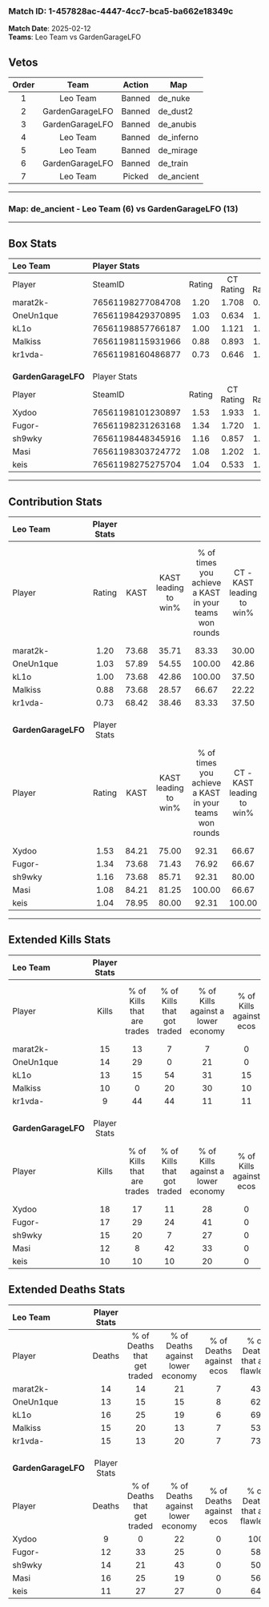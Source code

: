 ### Match ID: 1-457828ac-4447-4cc7-bca5-ba662e18349c  
**Match Date**: 2025-02-12  
**Teams**: Leo Team vs GardenGarageLFO  

## Vetos  

| Order | Team | Action | Map |
| :---: | :--: | :----: | --- |
| 1 | Leo Team | Banned | de_nuke |
| 2 | GardenGarageLFO | Banned | de_dust2 |
| 3 | GardenGarageLFO | Banned | de_anubis |
| 4 | Leo Team | Banned | de_inferno |
| 5 | Leo Team | Banned | de_mirage |
| 6 | GardenGarageLFO | Banned | de_train |
| 7 | Leo Team | Picked | de_ancient |

---  

### **Map**: de_ancient - Leo Team (6) vs GardenGarageLFO (13)  
---  

## Box Stats  

| **Leo Team**        | Player Stats      |        |           |          |       |      |       |         |        |      |     |
| :- | :- | :-: | :-: | :-: | :-: | :-: | :-: | :-: | :-: | :-: | :-: |
| Player              | SteamID           | Rating | CT Rating | T Rating | KAST  | ADR  | Kills | Assists | Deaths | K/D  | HS% |
| marat2k-            | 76561198277084708 |  1.20  |   1.708   |  0.487   | 73.68 | 88.0 |  15   |    6    |   14   | 1.07 | 80  |
| OneUn1que           | 76561198429370895 |  1.03  |   0.634   |  1.860   | 57.89 | 82.1 |  14   |    2    |   13   | 1.08 | 42  |
| kL1o                | 76561198857766187 |  1.00  |   1.121   |  1.094   | 73.68 | 73.3 |  13   |    4    |   16   | 0.81 | 30  |
| Malkiss             | 76561198115931966 |  0.88  |   0.893   |  1.091   | 73.68 | 71.1 |  10   |    4    |   15   | 0.67 | 40  |
| kr1vda-             | 76561198160486877 |  0.73  |   0.646   |  1.024   | 68.42 | 53.0 |   9   |    2    |   15   | 0.60 | 66  |
|                     |                   |        |           |          |       |      |       |         |        |      |     |
|                     |                   |        |           |          |       |      |       |         |        |      |     |
|                     |                   |        |           |          |       |      |       |         |        |      |     |
| **GardenGarageLFO** | Player Stats      |        |           |          |       |      |       |         |        |      |     |
| Player              | SteamID           | Rating | CT Rating | T Rating | KAST  | ADR  | Kills | Assists | Deaths | K/D  | HS% |
| Xydoo               | 76561198101230897 |  1.53  |   1.933   |  1.250   | 84.21 | 85.9 |  18   |    2    |   9    | 2.00 | 27  |
| Fugor-              | 76561198231263168 |  1.34  |   1.720   |  1.452   | 73.68 | 86.4 |  17   |    5    |   12   | 1.42 | 64  |
| sh9wky              | 76561198448345916 |  1.16  |   0.857   |  1.480   | 73.68 | 82.8 |  15   |    2    |   14   | 1.07 | 60  |
| Masi                | 76561198303724772 |  1.08  |   1.202   |  1.105   | 84.21 | 84.0 |  12   |    8    |   16   | 0.75 | 75  |
| keis                | 76561198275275704 |  1.04  |   0.533   |  1.419   | 78.95 | 69.1 |  10   |    6    |   11   | 0.91 | 60  |
---  

## Contribution Stats  

| **Leo Team**        | Player Stats |       |                      |                                                        |                           |                                                             |                          |                                                            |
| :- | :-: | :-: | :-: | :-: | :-: | :-: | :-: | :-: |
| Player              |    Rating    | KAST  | KAST leading to win% | % of times you achieve a KAST in your teams won rounds | CT - KAST leading to win% | CT - % of times you achieve a KAST in your teams won rounds | T - KAST leading to win% | T - % of times you achieve a KAST in your teams won rounds |
| marat2k-            |     1.20     | 73.68 |        35.71         |                         83.33                          |           30.00           |                           100.00                            |          50.00           |                           66.67                            |
| OneUn1que           |     1.03     | 57.89 |        54.55         |                         100.00                         |           42.86           |                           100.00                            |          75.00           |                           100.00                           |
| kL1o                |     1.00     | 73.68 |        42.86         |                         100.00                         |           37.50           |                           100.00                            |          50.00           |                           100.00                           |
| Malkiss             |     0.88     | 73.68 |        28.57         |                         66.67                          |           22.22           |                            66.67                            |          40.00           |                           66.67                            |
| kr1vda-             |     0.73     | 68.42 |        38.46         |                         83.33                          |           37.50           |                           100.00                            |          40.00           |                           66.67                            |
|                     |              |       |                      |                                                        |                           |                                                             |                          |                                                            |
|                     |              |       |                      |                                                        |                           |                                                             |                          |                                                            |
|                     |              |       |                      |                                                        |                           |                                                             |                          |                                                            |
| **GardenGarageLFO** | Player Stats |       |                      |                                                        |                           |                                                             |                          |                                                            |
| Player              |    Rating    | KAST  | KAST leading to win% | % of times you achieve a KAST in your teams won rounds | CT - KAST leading to win% | CT - % of times you achieve a KAST in your teams won rounds | T - KAST leading to win% | T - % of times you achieve a KAST in your teams won rounds |
| Xydoo               |     1.53     | 84.21 |        75.00         |                         92.31                          |           66.67           |                           100.00                            |          80.00           |                           88.89                            |
| Fugor-              |     1.34     | 73.68 |        71.43         |                         76.92                          |           66.67           |                           100.00                            |          75.00           |                           66.67                            |
| sh9wky              |     1.16     | 73.68 |        85.71         |                         92.31                          |           80.00           |                           100.00                            |          88.89           |                           88.89                            |
| Masi                |     1.08     | 84.21 |        81.25         |                         100.00                         |           66.67           |                           100.00                            |          90.00           |                           100.00                           |
| keis                |     1.04     | 78.95 |        80.00         |                         92.31                          |          100.00           |                           100.00                            |          72.73           |                           88.89                            |
---  

## Extended Kills Stats  

| **Leo Team**        | Player Stats |                            |                            |                                    |                         |                              |                                 |                                       |                    |           |
| :- | :-: | :-: | :-: | :-: | :-: | :-: | :-: | :-: | :-: | :-: |
| Player              |    Kills     | % of Kills that are trades | % of Kills that got traded | % of Kills against a lower economy | % of Kills against ecos | % of Kills that are flawless | % of Kills that are close duels | % of Kills that are assisted by flash | Pistol Round Kills | AWP Kills |
| marat2k-            |      15      |             13             |             7              |                 7                  |            0            |              60              |                7                |                   7                   |         0          |     3     |
| OneUn1que           |      14      |             29             |             0              |                 21                 |            0            |              64              |                7                |                   0                   |         0          |     3     |
| kL1o                |      13      |             15             |             54             |                 31                 |           15            |              69              |                8                |                  15                   |         0          |     0     |
| Malkiss             |      10      |             0              |             20             |                 30                 |           10            |              30              |                0                |                   0                   |         4          |     1     |
| kr1vda-             |      9       |             44             |             44             |                 11                 |           11            |              44              |               11                |                  11                   |         0          |     1     |
|                     |              |                            |                            |                                    |                         |                              |                                 |                                       |                    |           |
|                     |              |                            |                            |                                    |                         |                              |                                 |                                       |                    |           |
|                     |              |                            |                            |                                    |                         |                              |                                 |                                       |                    |           |
| **GardenGarageLFO** | Player Stats |                            |                            |                                    |                         |                              |                                 |                                       |                    |           |
| Player              |    Kills     | % of Kills that are trades | % of Kills that got traded | % of Kills against a lower economy | % of Kills against ecos | % of Kills that are flawless | % of Kills that are close duels | % of Kills that are assisted by flash | Pistol Round Kills | AWP Kills |
| Xydoo               |      18      |             17             |             11             |                 28                 |            0            |              78              |                6                |                   0                   |         11         |     1     |
| Fugor-              |      17      |             29             |             24             |                 41                 |            0            |              59              |                0                |                   0                   |         1          |     0     |
| sh9wky              |      15      |             20             |             7              |                 27                 |            0            |              67              |                0                |                   0                   |         0          |     0     |
| Masi                |      12      |             8              |             42             |                 33                 |            0            |              50              |                8                |                   8                   |         0          |     2     |
| keis                |      10      |             10             |             10             |                 20                 |            0            |              50              |                0                |                   0                   |         0          |     2     |
## Extended Deaths Stats  

| **Leo Team**        | Player Stats |                             |                                   |                          |                               |                            |                           |               |
| :- | :-: | :-: | :-: | :-: | :-: | :-: | :-: | :-: |
| Player              |    Deaths    | % of Deaths that get traded | % of Deaths against lower economy | % of Deaths against ecos | % of Deaths that are flawless | % of Deaths that are close | % of Deaths while blinded | Deaths to AWP |
| marat2k-            |      14      |             14              |                21                 |            7             |              43               |             7              |             0             |       1       |
| OneUn1que           |      13      |             15              |                15                 |            8             |              62               |             0              |             0             |       1       |
| kL1o                |      16      |             25              |                19                 |            6             |              69               |             0              |             6             |       2       |
| Malkiss             |      15      |             20              |                13                 |            7             |              53               |             0              |             0             |       3       |
| kr1vda-             |      15      |             13              |                20                 |            7             |              73               |             7              |             0             |       5       |
|                     |              |                             |                                   |                          |                               |                            |                           |               |
|                     |              |                             |                                   |                          |                               |                            |                           |               |
|                     |              |                             |                                   |                          |                               |                            |                           |               |
| **GardenGarageLFO** | Player Stats |                             |                                   |                          |                               |                            |                           |               |
| Player              |    Deaths    | % of Deaths that get traded | % of Deaths against lower economy | % of Deaths against ecos | % of Deaths that are flawless | % of Deaths that are close | % of Deaths while blinded | Deaths to AWP |
| Xydoo               |      9       |              0              |                22                 |            0             |              100              |             0              |            22             |       0       |
| Fugor-              |      12      |             33              |                25                 |            0             |              58               |             8              |            17             |       2       |
| sh9wky              |      14      |             21              |                43                 |            0             |              50               |             7              |             0             |       0       |
| Masi                |      16      |             25              |                19                 |            0             |              56               |             13             |             0             |       1       |
| keis                |      11      |             27              |                27                 |            0             |              64               |             0              |             0             |       1       |

